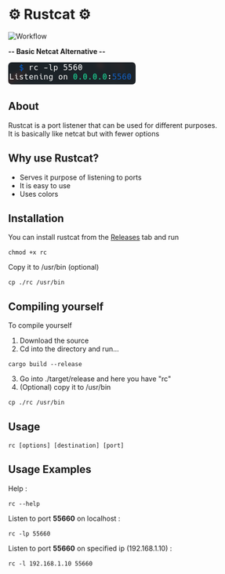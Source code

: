 # ⚙️ Rustcat ⚙️
![Workflow](https://github.com/robiot/rustcat/actions/workflows/rust.yml/badge.svg)
<br />

**-- Basic Netcat Alternative --**

<img src="./imgassets/example.png" style="border-radius:0.43rem"/>

About
------------------------
Rustcat is a port listener that can be used for different purposes.\
It is basically like netcat but with fewer options

Why use Rustcat?
------------------------
* Serves it purpose of listening to ports
* It is easy to use
* Uses colors

Installation
------------------------
You can install rustcat from the [Releases](https://github.com/robiot/rustcat/releases/latest) tab and run
```
chmod +x rc
```
Copy it to /usr/bin (optional)
```
cp ./rc /usr/bin
```

Compiling yourself
------------------------
To compile yourself
1. Download the source
2. Cd into the directory and run...
```
cargo build --release
```
3. Go into ./target/release and here you have "rc"
4. (Optional) copy it to /usr/bin
```
cp ./rc /usr/bin
```

Usage
------------------------
```
rc [options] [destination] [port]
```

Usage Examples
------------------------

Help :
```
rc --help
```
Listen to port **55660** on localhost :
```
rc -lp 55660
```
Listen to port **55660** on specified ip (192.168.1.10) :
```
rc -l 192.168.1.10 55660
```
